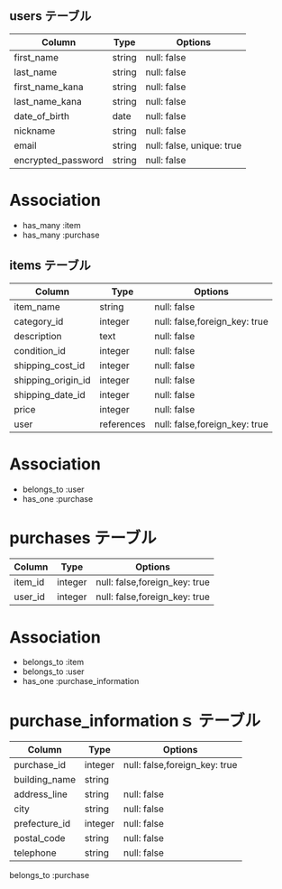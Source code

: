## users テーブル

| Column             | Type    | Options                  |
| ------------------ | ------- | ------------------------ |
| first_name         | string  | null: false              |
| last_name          | string  | null: false              |
| first_name_kana    | string  | null: false              |
| last_name_kana     | string  | null: false              |
| date_of_birth      | date    | null: false              |
| nickname           | string  | null: false              |
| email              | string  | null: false, unique: true|
| encrypted_password | string  | null: false              |

# Association

 - has_many :item
 - has_many :purchase



## items テーブル

| Column             | Type       | Options                       |
| ------------------ | ---------- | ----------------------------- |
| item_name          | string     | null: false                   |
| category_id        | integer    | null: false,foreign_key: true |
| description        | text       | null: false                   |
| condition_id       | integer    | null: false                   |
| shipping_cost_id   | integer    | null: false                   |
| shipping_origin_id | integer    | null: false                   |
| shipping_date_id   | integer    | null: false                   |
| price              | integer    | null: false                   |
| user               | references | null: false,foreign_key: true |

# Association

 - belongs_to :user
 - has_one :purchase



# purchases テーブル

| Column         | Type     | Options                       |
| -------------- | -------- | ----------------------------- |
| item_id        | integer  | null: false,foreign_key: true |
| user_id        | integer  | null: false,foreign_key: true |


# Association

 - belongs_to :item
 - belongs_to :user
 - has_one :purchase_information




# purchase_informationｓ テーブル

| Column        | Type    | Options                        |
| ------------- | ------- | ------------------------------ |
| purchase_id   | integer | null: false,foreign_key: true  |
| building_name | string  |                                |
| address_line  | string  | null: false                    |
| city          | string  | null: false                    |
| prefecture_id | integer | null: false                    |
| postal_code   | string  | null: false                    |
| telephone     | string  | null: false                    |


belongs_to :purchase
